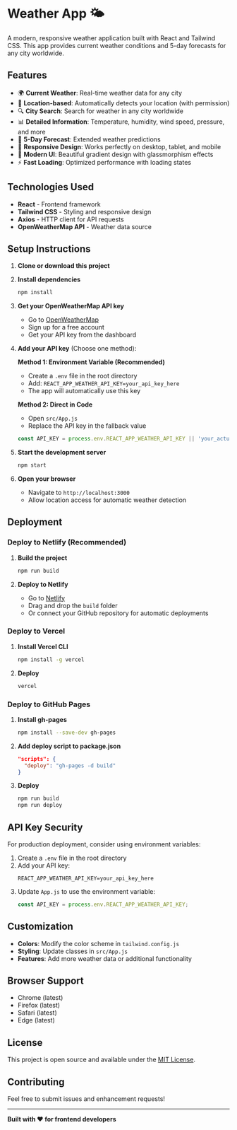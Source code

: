 # Weather App 🌤️

A modern, responsive weather application built with React and Tailwind CSS. This app provides current weather conditions and 5-day forecasts for any city worldwide.

## Features

- 🌍 **Current Weather**: Real-time weather data for any city
- 📍 **Location-based**: Automatically detects your location (with permission)
- 🔍 **City Search**: Search for weather in any city worldwide
- 📊 **Detailed Information**: Temperature, humidity, wind speed, pressure, and more
- 📅 **5-Day Forecast**: Extended weather predictions
- 📱 **Responsive Design**: Works perfectly on desktop, tablet, and mobile
- 🎨 **Modern UI**: Beautiful gradient design with glassmorphism effects
- ⚡ **Fast Loading**: Optimized performance with loading states

## Technologies Used

- **React** - Frontend framework
- **Tailwind CSS** - Styling and responsive design
- **Axios** - HTTP client for API requests
- **OpenWeatherMap API** - Weather data source

## Setup Instructions

1. **Clone or download this project**

2. **Install dependencies**
   ```bash
   npm install
   ```

3. **Get your OpenWeatherMap API key**
   - Go to [OpenWeatherMap](https://openweathermap.org/api)
   - Sign up for a free account
   - Get your API key from the dashboard

4. **Add your API key** (Choose one method):

   **Method 1: Environment Variable (Recommended)**
   - Create a `.env` file in the root directory
   - Add: `REACT_APP_WEATHER_API_KEY=your_api_key_here`
   - The app will automatically use this key

   **Method 2: Direct in Code**
   - Open `src/App.js`
   - Replace the API key in the fallback value
   ```javascript
   const API_KEY = process.env.REACT_APP_WEATHER_API_KEY || 'your_actual_api_key_here';
   ```

5. **Start the development server**
   ```bash
   npm start
   ```

6. **Open your browser**
   - Navigate to `http://localhost:3000`
   - Allow location access for automatic weather detection

## Deployment

### Deploy to Netlify (Recommended)

1. **Build the project**
   ```bash
   npm run build
   ```

2. **Deploy to Netlify**
   - Go to [Netlify](https://netlify.com)
   - Drag and drop the `build` folder
   - Or connect your GitHub repository for automatic deployments

### Deploy to Vercel

1. **Install Vercel CLI**
   ```bash
   npm install -g vercel
   ```

2. **Deploy**
   ```bash
   vercel
   ```

### Deploy to GitHub Pages

1. **Install gh-pages**
   ```bash
   npm install --save-dev gh-pages
   ```

2. **Add deploy script to package.json**
   ```json
   "scripts": {
     "deploy": "gh-pages -d build"
   }
   ```

3. **Deploy**
   ```bash
   npm run build
   npm run deploy
   ```

## API Key Security

For production deployment, consider using environment variables:

1. Create a `.env` file in the root directory
2. Add your API key:
   ```
   REACT_APP_WEATHER_API_KEY=your_api_key_here
   ```
3. Update `App.js` to use the environment variable:
   ```javascript
   const API_KEY = process.env.REACT_APP_WEATHER_API_KEY;
   ```

## Customization

- **Colors**: Modify the color scheme in `tailwind.config.js`
- **Styling**: Update classes in `src/App.js`
- **Features**: Add more weather data or additional functionality

## Browser Support

- Chrome (latest)
- Firefox (latest)
- Safari (latest)
- Edge (latest)

## License

This project is open source and available under the [MIT License](LICENSE).

## Contributing

Feel free to submit issues and enhancement requests!

---

**Built with ❤️ for frontend developers**